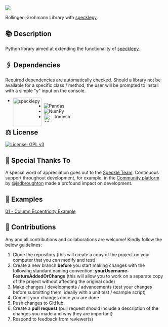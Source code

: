 <img src="https://1.bp.blogspot.com/-RrcxkaI7Os0/T3mMqn0ksXI/AAAAAAAABSE/oxogNNNudjw/s1600/BP.jpg" style="padding-right:5px;">

Bollinger+Grohmann Library with [specklepy](https://github.com/specklesystems/specklepy).

## 📚 Description
Python library aimed at extending the functionality of [specklepy](https://github.com/specklesystems/specklepy).

## 🖇 Dependencies
Required dependencies are automatically checked. Should a library not be available for a specific class / method, the user will be prompted to install with a simple "y" input on the console. 
* <img align="left" alt="specklepy" width="90px" src="https://speckle.systems/content/images/2022/06/logo-blue-2.png" style="padding-right:5px;">
* ![Pandas](https://img.shields.io/badge/pandas-%23150458.svg?style=for-the-badge&logo=pandas&logoColor=white)
* ![NumPy](https://img.shields.io/badge/numpy-%23013243.svg?style=for-the-badge&logo=numpy&logoColor=white)
* <img align="left" alt="specklepy" width="26px" src="https://user-images.githubusercontent.com/1403074/50364429-c135c980-0524-11e9-8128-bdefe1ea8de8.png" style="padding-right:5px;">trimesh

## ⚖ License
[![License: GPL v3](https://img.shields.io/badge/License-GPLv3-blue.svg)](https://www.gnu.org/licenses/gpl-3.0)

## 🙌 Special Thanks To
A special word of appreciation goes out to the [Speckle Team](https://speckle.systems/). Continuous support throughout development, for example, in the [Community platform](https://speckle.community/) by [@jsdbroughton](https://github.com/jsdbroughton) made a profound impact on development.

## 💭 Examples
[01 - Column Eccentricity Example](https://github.com/BollingerGrohmann/SPKL-BG-SpecklePY-LIB/wiki/01-Column-Eccentricity-Example)

## 🚀 Contributions
Any and all contributions and collaborations are welcome! Kindly follow the below guidelines:
1. Clone the repository (this will create a copy of the project on your computer that you can modify and test)
2. Create a new branch **before** you start making changes with the following standard naming convention: **yourUsername-FeatureAddedOrChange** (this will allow you to work on a separate copy of the project without affecting the original code)
3. Make changes / developments / advancements (test your changes before submitting them, ideally with a unit test / example script)
4. Commit your changes once you are done
5. Push changes to GitHub
6. Create a **pull request** (pull request should include a description of the changes you made and why they are important)
7. Respond to feedback from reviewer(s)
